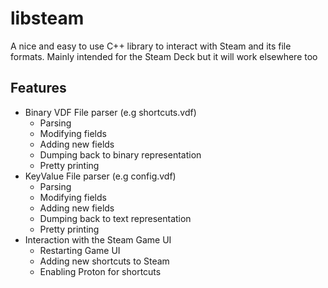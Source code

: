 # libsteam

A nice and easy to use C++ library to interact with Steam and its file formats. Mainly intended for the Steam Deck but it will work elsewhere too

## Features
- Binary VDF File parser (e.g shortcuts.vdf)
  - Parsing
  - Modifying fields
  - Adding new fields
  - Dumping back to binary representation
  - Pretty printing
- KeyValue File parser (e.g config.vdf) 
  - Parsing
  - Modifying fields
  - Adding new fields
  - Dumping back to text representation
  - Pretty printing
- Interaction with the Steam Game UI
  - Restarting Game UI
  - Adding new shortcuts to Steam
  - Enabling Proton for shortcuts 

